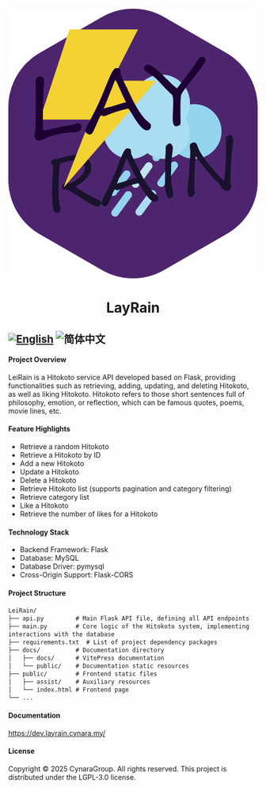 ![LayRain](./public/assist/img/logo.svg)
# <center>LayRain</center>
[![English](https://img.shields.io/badge/English-informational?style=for-the-badge)](README.md)
![简体中文](https://img.shields.io/badge/简体中文-inactive?style=for-the-badge)
---
#### Project Overview
LeiRain is a Hitokoto service API developed based on Flask, providing functionalities such as retrieving, adding, updating, and deleting Hitokoto, as well as liking Hitokoto. Hitokoto refers to those short sentences full of philosophy, emotion, or reflection, which can be famous quotes, poems, movie lines, etc.

#### Feature Highlights
- Retrieve a random Hitokoto
- Retrieve a Hitokoto by ID
- Add a new Hitokoto
- Update a Hitokoto
- Delete a Hitokoto
- Retrieve Hitokoto list (supports pagination and category filtering)
- Retrieve category list
- Like a Hitokoto
- Retrieve the number of likes for a Hitokoto

#### Technology Stack
- Backend Framework: Flask
- Database: MySQL
- Database Driver: pymysql
- Cross-Origin Support: Flask-CORS

#### Project Structure
```
LeiRain/
├── api.py         # Main Flask API file, defining all API endpoints
├── main.py        # Core logic of the Hitokoto system, implementing interactions with the database
├── requirements.txt  # List of project dependency packages
├── docs/          # Documentation directory
│   ├── docs/      # VitePress documentation
│   └── public/    # Documentation static resources
├── public/        # Frontend static files
│   ├── assist/    # Auxiliary resources
│   └── index.html # Frontend page
└── ...
```

#### Documentation
https://dev.layrain.cynara.my/

#### License
Copyright © 2025 CynaraGroup. All rights reserved.
This project is distributed under the LGPL-3.0 license.
